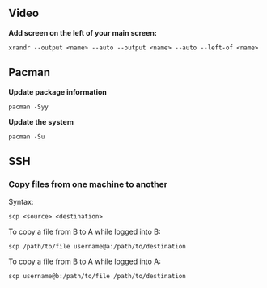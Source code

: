 ## Video

**Add screen on the left of your main screen:**

    xrandr --output <name> --auto --output <name> --auto --left-of <name>

## Pacman

**Update package information**

    pacman -Syy

**Update the system**

    pacman -Su

## SSH

### Copy files from one machine to another

Syntax:

    scp <source> <destination>

To copy a file from B to A while logged into B:

    scp /path/to/file username@a:/path/to/destination

To copy a file from B to A while logged into A:

    scp username@b:/path/to/file /path/to/destination
